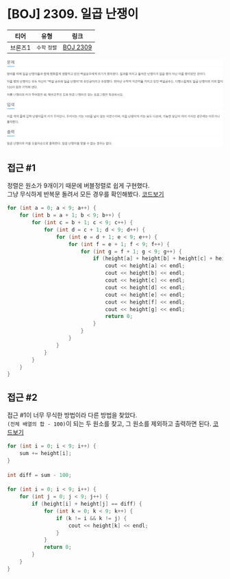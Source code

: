 # [BOJ] 2309. 일곱 난쟁이
| 티어 | 유형 | 링크 |
| :-: | :-: | :-: |
|브론즈1|`수학` `정렬`|[BOJ 2309](https://www.acmicpc.net/problem/2309)|

![alt text](image.png)

## 접근 #1
정렬은 원소가 9개이기 때문에 버블정렬로 쉽게 구현했다.   
그냥 무식하게 반복문 돌려서 모든 경우를 확인해봤다. [코드보기](2309-1.cpp)   
```cpp
for (int a = 0; a < 9; a++) {
    for (int b = a + 1; b < 9; b++) {
        for (int c = b + 1; c < 9; c++) {
            for (int d = c + 1; d < 9; d++) {
                for (int e = d + 1; e < 9; e++) {
                    for (int f = e + 1; f < 9; f++) {
                        for (int g = f + 1; g < 9; g++) {
                            if (height[a] + height[b] + height[c] + height[d] + height[e] + height[f] + height[g] == 100) {
                                cout << height[a] << endl;
                                cout << height[b] << endl;
                                cout << height[c] << endl;
                                cout << height[d] << endl;
                                cout << height[e] << endl;
                                cout << height[f] << endl;
                                cout << height[g] << endl;
                                return 0;
                            }
                        }
                    }
                }
            }
        }
    }
}
```


## 접근 #2
접근 #1이 너무 무식한 방법이라 다른 방법을 찾았다.   
`(전체 배열의 합 - 100)`이 되는 두 원소를 찾고, 그 원소를 제외하고 출력하면 된다. [코드보기](2309-2.cpp)
```cpp
for (int i = 0; i < 9; i++) {
    sum += height[i];
}

int diff = sum - 100;

for (int i = 0; i < 9; i++) {
    for (int j = 0; j < 9; j++) {
        if (height[i] + height[j] == diff) {
            for (int k = 0; k < 9; k++) {
                if (k != i && k != j) {
                    cout << height[k] << endl;
                }
            }
            return 0;
        }
    }
}
```
